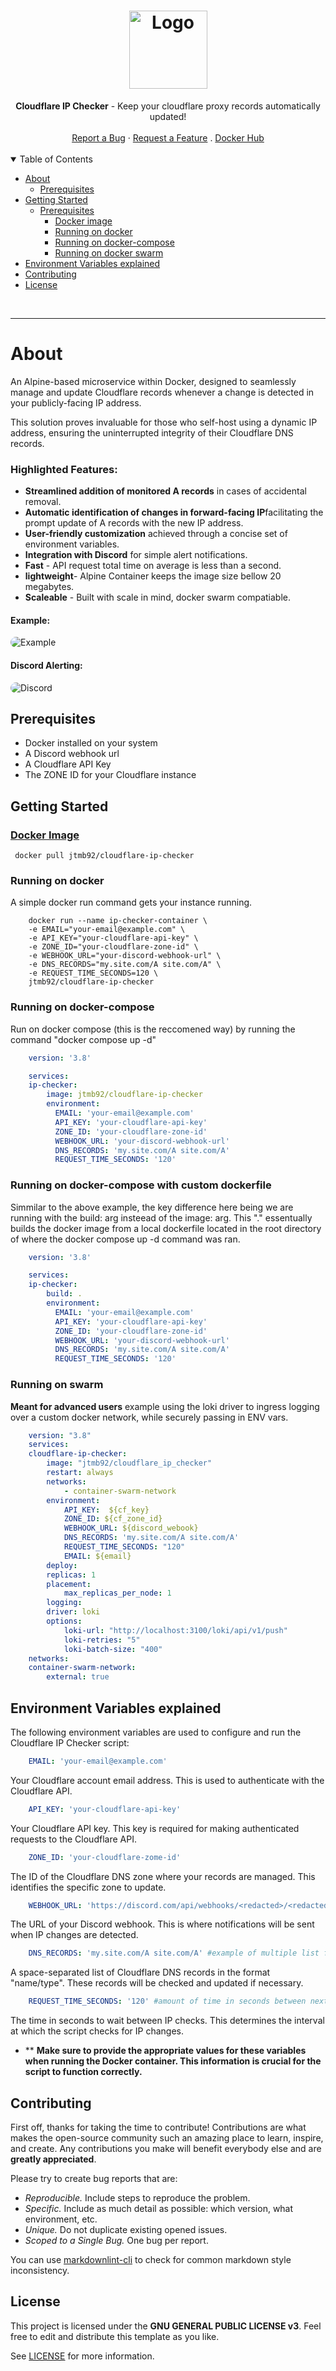 <h1 align="center">
  <a href="https://github.com/jtmb">
    <img src="https://avatars.githubusercontent.com/u/86915618?v=4" alt="Logo" width="125" height="125">
  </a>
</h1>

<div align="center">
  <b>Cloudflare IP Checker</b> - Keep your cloudflare proxy records automatically updated!
  <br />
  <br />
  <a href="https://github.com/jtmb/ip_check/issues/new?assignees=&labels=bug&title=bug%3A+">Report a Bug</a>
  ·
  <a href="https://github.com/jtmb/ip_check/issues/new?assignees=&labels=enhancement&template=02_FEATURE_REQUEST.md&title=feat%3A+">Request a Feature</a>
  .
  <a href="https://hub.docker.com/repository/docker/jtmb92/cloudflare_ip_checker/general">Docker Hub</a>
</div>
<br>
<details open="open">
<summary>Table of Contents</summary>

- [About](#about)
  - [Prerequisites](#prerequisites)
- [Getting Started](#getting-started)
  - [Prerequisites](#prerequisites)
    - [Docker image](#docker-image)
    - [Running on docker](#running-on-docker)
    - [Running on docker-compose](#running-on-docker-compose)
    - [Running on docker swarm](#running-on-docker-swarm)
- [Environment Variables explained](#environment-variables-explained)
- [Contributing](#contributing)
- [License](#license)

</details>
<br>

---

### <h1>About</h1>

An Alpine-based microservice within Docker, designed to seamlessly manage and update Cloudflare records whenever a change is detected in your publicly-facing IP address.

This solution proves invaluable for those who self-host using a dynamic IP address, ensuring the uninterrupted integrity of their Cloudflare DNS records.

### Highlighted Features:

- <b>Streamlined addition of monitored A records</b> in cases of accidental removal.
- <b>Automatic identification of changes in forward-facing IP</b>facilitating the prompt update of A records with the new IP address.
- <b>User-friendly customization</b> achieved through a concise set of environment variables.
- <b>Integration with Discord</b> for simple alert notifications.
- <b>Fast</b> - API request total time on average is less than a second.
- <b>lightweight</b>- Alpine Container keeps the image size bellow 20 megabytes.
- <b>Scaleable</b> - Built with scale in mind, docker swarm compatiable.

#### Example: 

<img src="src/img/example.png" alt="Example" style="border-radius: 10px;">

#### Discord Alerting:

<img src="src/img/discord.png" alt="Discord" style="border-radius: 10px;">


## Prerequisites

- Docker installed on your system
- A Discord webhook url
- A Cloudflare API Key
- The ZONE ID for your Cloudflare instance

### <h2>Getting Started</h2>
### [Docker Image](https://hub.docker.com/r/jtmb92/cloudflare_ip_checker)
```docker
 docker pull jtmb92/cloudflare-ip-checker
```
### Running on docker
A simple docker run command gets your instance running. 
```docker
    docker run --name ip-checker-container \
    -e EMAIL="your-email@example.com" \
    -e API_KEY="your-cloudflare-api-key" \
    -e ZONE_ID="your-cloudflare-zone-id" \
    -e WEBHOOK_URL="your-discord-webhook-url" \
    -e DNS_RECORDS="my.site.com/A site.com/A" \
    -e REQUEST_TIME_SECONDS=120 \
    jtmb92/cloudflare-ip-checker
```
### Running on docker-compose
Run on docker compose (this is the reccomened way) by running the command "docker compose up -d"
```yaml
    version: '3.8'

    services:
    ip-checker:
        image: jtmb92/cloudflare-ip-checker
        environment:
          EMAIL: 'your-email@example.com'
          API_KEY: 'your-cloudflare-api-key'
          ZONE_ID: 'your-cloudflare-zone-id'
          WEBHOOK_URL: 'your-discord-webhook-url'
          DNS_RECORDS: 'my.site.com/A site.com/A'
          REQUEST_TIME_SECONDS: '120'
```

### Running on docker-compose with custom dockerfile
Simmilar to the above example, the key difference here being we are running with the build: arg insteead of the image: arg. 
This "." essentually builds the docker image from a local dockerfile located in the root directory of where the docker compose up -d command was ran.
```yaml
    version: '3.8'

    services:
    ip-checker:
        build: .
        environment:
          EMAIL: 'your-email@example.com'
          API_KEY: 'your-cloudflare-api-key'
          ZONE_ID: 'your-cloudflare-zone-id'
          WEBHOOK_URL: 'your-discord-webhook-url'
          DNS_RECORDS: 'my.site.com/A site.com/A'
          REQUEST_TIME_SECONDS: '120'
```
### Running on swarm
**Meant for advanced users**
example using the loki driver to ingress logging over a custom docker network, while securely passing in ENV vars.
```yaml
    version: "3.8"
    services:
    cloudflare-ip-checker:
        image: "jtmb92/cloudflare_ip_checker"
        restart: always
        networks:
            - container-swarm-network
        environment:
            API_KEY:  ${cf_key}
            ZONE_ID: ${cf_zone_id}
            WEBHOOK_URL: ${discord_webook}
            DNS_RECORDS: 'my.site.com/A site.com/A'
            REQUEST_TIME_SECONDS: "120"
            EMAIL: ${email}
        deploy:
        replicas: 1
        placement:
            max_replicas_per_node: 1
        logging:
        driver: loki
        options:
            loki-url: "http://localhost:3100/loki/api/v1/push"
            loki-retries: "5"
            loki-batch-size: "400"
    networks:
    container-swarm-network:
        external: true
```

## Environment Variables explained

The following environment variables are used to configure and run the Cloudflare IP Checker script:
```yaml
    EMAIL: 'your-email@example.com'
```  
Your Cloudflare account email address. This is used to authenticate with the Cloudflare API.
```yaml
    API_KEY: 'your-cloudflare-api-key'
```     
Your Cloudflare API key. This key is required for making authenticated requests to the Cloudflare API.
```yaml
    ZONE_ID: 'your-cloudflare-zome-id'
```      
The ID of the Cloudflare DNS zone where your records are managed. This identifies the specific zone to update.
```yaml
    WEBHOOK_URL: 'https://discord.com/api/webhooks/<redacted>/<redacted>'
```     
The URL of your Discord webhook. This is where notifications will be sent when IP changes are detected.
```yaml
    DNS_RECORDS: 'my.site.com/A site.com/A' #example of multiple list format entries
```      
 A space-separated list of Cloudflare DNS records in the format "name/type". These records will be checked and updated if necessary.
```yaml
    REQUEST_TIME_SECONDS: '120' #amount of time in seconds between next set of API requests. 
```    
The time in seconds to wait between IP checks. This determines the interval at which the script checks for IP changes.

- ** <b>Make sure to provide the appropriate values for these variables when running the Docker container. This information is crucial for the script to function correctly.</b>

## Contributing

First off, thanks for taking the time to contribute! Contributions are what makes the open-source community such an amazing place to learn, inspire, and create. Any contributions you make will benefit everybody else and are **greatly appreciated**.

Please try to create bug reports that are:

- _Reproducible._ Include steps to reproduce the problem.
- _Specific._ Include as much detail as possible: which version, what environment, etc.
- _Unique._ Do not duplicate existing opened issues.
- _Scoped to a Single Bug._ One bug per report.

You can use [markdownlint-cli](https://github.com/igorshubovych/markdownlint-cli) to check for common markdown style inconsistency.

## License

This project is licensed under the **GNU GENERAL PUBLIC LICENSE v3**. Feel free to edit and distribute this template as you like.

See [LICENSE](LICENSE) for more information.


